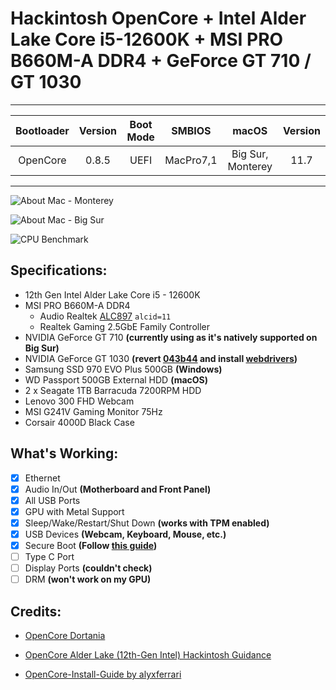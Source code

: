 # Hackintosh OpenCore + Intel Alder Lake Core i5-12600K + MSI PRO B660M-A DDR4 + GeForce GT 710 / GT 1030

---

| Bootloader | Version | Boot Mode |  SMBIOS   |  macOS  | Version |
| :--------: | :-----: | :-------: | :-------: | :-----: | :-----: |
|  OpenCore  |  0.8.5  |   UEFI    | MacPro7,1 | Big Sur, Monterey |  11.7   |

---

![About Mac - Monterey](https://user-images.githubusercontent.com/33605526/196194312-2933f0f1-bb36-486e-8d46-c8d5a5c61a7c.png)

![About Mac - Big Sur](https://user-images.githubusercontent.com/33605526/196044494-014608e1-1bc7-4066-83ef-147f4f136819.png)

![CPU Benchmark](https://user-images.githubusercontent.com/33605526/196029372-58923acb-a3c3-42b9-ba35-1c1c60ee9568.png)

## Specifications:

- 12th Gen Intel Alder Lake Core i5 - 12600K
- MSI PRO B660M-A DDR4
  - Audio Realtek [ALC897](https://github.com/acidanthera/AppleALC/wiki/Supported-codecs) `alcid=11`
  - Realtek Gaming 2.5GbE Family Controller
- NVIDIA GeForce GT 710 **(currently using as it's natively supported on Big Sur)**
- NVIDIA GeForce GT 1030 **(revert [043b44](https://github.com/Yash-Garg/OpenCore-B660M-12600K/commit/043b4400f6ddc1516d042cb8f3a7ff76529b3adb) and install [webdrivers](https://elitemacx86.com/threads/how-to-enable-nvidia-webdrivers-on-macos-big-sur-and-monterey.926/))**
- Samsung SSD 970 EVO Plus 500GB **(Windows)**
- WD Passport 500GB External HDD **(macOS)**
- 2 x Seagate 1TB Barracuda 7200RPM HDD
- Lenovo 300 FHD Webcam
- MSI G241V Gaming Monitor 75Hz
- Corsair 4000D Black Case

## What's Working:

- [x] Ethernet
- [x] Audio In/Out **(Motherboard and Front Panel)**
- [x] All USB Ports
- [x] GPU with Metal Support
- [x] Sleep/Wake/Restart/Shut Down **(works with TPM enabled)**
- [x] USB Devices **(Webcam, Keyboard, Mouse, etc.)**
- [x] Secure Boot **(Follow [this guide](https://github.com/perez987/OpenCore-and-UEFI-Secure-Boot))**
- [ ] Type C Port
- [ ] Display Ports **(couldn't check)**
- [ ] DRM **(won't work on my GPU)**

## Credits:

- [OpenCore Dortania](https://dortania.github.io/OpenCore-Install-Guide/)

- [OpenCore Alder Lake (12th-Gen Intel) Hackintosh Guidance](https://www.reddit.com/r/hackintosh/comments/sp1zgv/opencore_alder_lake_12thgen_intel_hackintosh/)

- [OpenCore-Install-Guide by alyxferrari](https://github.com/alyxferrari/OpenCore-Install-Guide/blob/alderlake/config.plist/alder-lake.md)
